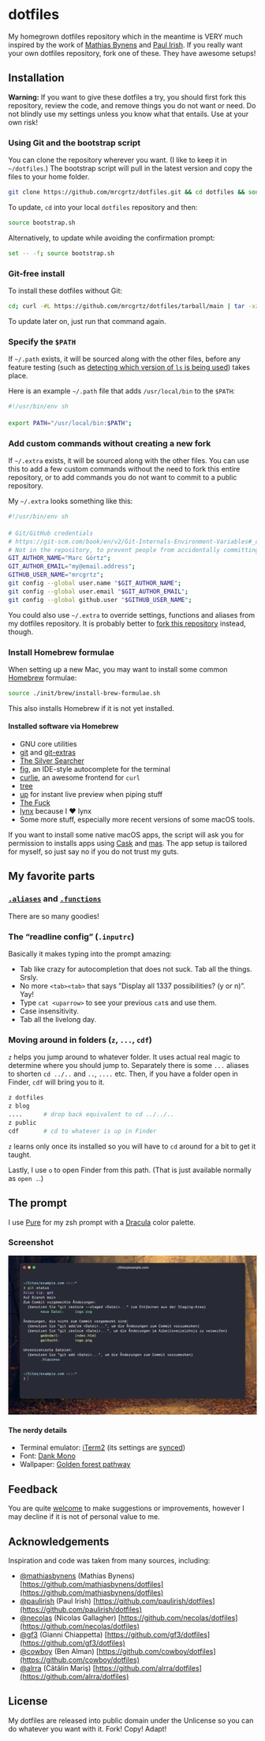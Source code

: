 # dotfiles

My homegrown dotfiles repository which in the meantime is VERY much inspired by the work of [Mathias Bynens](https://mths.be/dotfiles) and [Paul Irish](https://github.com/paulirish/dotfiles). If you really want your own dotfiles repository, fork one of these. They have awesome setups!

## Installation

**Warning:** If you want to give these dotfiles a try, you should first fork this repository, review the code, and remove things you do not want or need. Do not blindly use my settings unless you know what that entails. Use at your own risk!

### Using Git and the bootstrap script

You can clone the repository wherever you want. (I like to keep it in `~/dotfiles`.) The bootstrap script will pull in the latest version and copy the files to your home folder.

```bash
git clone https://github.com/mrcgrtz/dotfiles.git && cd dotfiles && source bootstrap.sh
```

To update, `cd` into your local `dotfiles` repository and then:

```bash
source bootstrap.sh
```

Alternatively, to update while avoiding the confirmation prompt:

```bash
set -- -f; source bootstrap.sh
```

### Git-free install

To install these dotfiles without Git:

```bash
cd; curl -#L https://github.com/mrcgrtz/dotfiles/tarball/main | tar -xzv --strip-components 1 --exclude={README.md,LICENSE.md,init}
```

To update later on, just run that command again.

### Specify the `$PATH`

If `~/.path` exists, it will be sourced along with the other files, before any feature testing (such as [detecting which version of `ls` is being used](https://github.com/mathiasbynens/dotfiles/blob/aff769fd75225d8f2e481185a71d5e05b76002dc/.aliases#L21-26)) takes place.

Here is an example `~/.path` file that adds `/usr/local/bin` to the `$PATH`:

```bash
#!/usr/bin/env sh

export PATH="/usr/local/bin:$PATH";
```

### Add custom commands without creating a new fork

If `~/.extra` exists, it will be sourced along with the other files. You can use this to add a few custom commands without the need to fork this entire repository, or to add commands you do not want to commit to a public repository.

My `~/.extra` looks something like this:

```bash
#!/usr/bin/env sh

# Git/GitHub credentials
# https://git-scm.com/book/en/v2/Git-Internals-Environment-Variables#_committing
# Not in the repository, to prevent people from accidentally committing under my name.
GIT_AUTHOR_NAME="Marc Görtz";
GIT_AUTHOR_EMAIL="my@email.address";
GITHUB_USER_NAME="mrcgrtz";
git config --global user.name "$GIT_AUTHOR_NAME";
git config --global user.email "$GIT_AUTHOR_EMAIL";
git config --global github.user "$GITHUB_USER_NAME";
```

You could also use `~/.extra` to override settings, functions and aliases from my dotfiles repository. It is probably better to [fork this repository](https://github.com/mrcgrtz/dotfiles/fork) instead, though.

### Install Homebrew formulae

When setting up a new Mac, you may want to install some common [Homebrew](https://brew.sh/) formulae:

```bash
source ./init/brew/install-brew-formulae.sh
```

This also installs Homebrew if it is not yet installed.

#### Installed software via Homebrew

* GNU core utilities
* [git](https://git-scm.com/) and [git-extras](https://github.com/tj/git-extras/blob/master/Commands.md)
* [The Silver Searcher](https://geoff.greer.fm/ag/)
* [fig](https://fig.io/), an IDE-style autocomplete for the terminal
* [curlie](https://curlie.io/), an awesome frontend for `curl`
* [tree](http://mama.indstate.edu/users/ice/tree/)
* [up](https://github.com/akavel/up) for instant live preview when piping stuff
* [The Fuck](https://github.com/nvbn/thefuck)
* [lynx](http://lynx.invisible-island.net/) because I ♥ lynx
* Some more stuff, especially more recent versions of some macOS tools.

If you want to install some native macOS apps, the script will ask you
for permission to installs apps using
[Cask](https://github.com/Homebrew/homebrew-cask) and
[mas](https://github.com/mas-cli/mas). The app setup is tailored for
myself, so just say no if you do not trust my guts.

## My favorite parts

### [`.aliases`](https://github.com/mrcgrtz/dotfiles/blob/main/.aliases) and [`.functions`](https://github.com/mrcgrtz/dotfiles/blob/main/.functions)

There are so many goodies!

### The “readline config” (`.inputrc`)

Basically it makes typing into the prompt amazing:

* Tab like crazy for autocompletion that does not suck. Tab all the things. Srsly.
* No more `<tab><tab>` that says ”Display all 1337 possibilities? (y or n)”. Yay!
* Type `cat <uparrow>` to see your previous `cat`s and use them.
* Case insensitivity.
* Tab all the livelong day.

### Moving around in folders (`z`, `...`, `cdf`)

`z` helps you jump around to whatever folder. It uses actual real magic to determine where you should jump to. Separately there is some `...` aliases to shorten `cd ../..` and `..`, `....` etc. Then, if you have a folder open in Finder, `cdf` will bring you to it.

```sh
z dotfiles
z blog
....      # drop back equivalent to cd ../../..
z public
cdf       # cd to whatever is up in Finder
```

`z` learns only once its installed so you will have to `cd` around for a bit to get it taught.

Lastly, I use `o` to open Finder from this path. (That is just available normally as `open .`.)

## The prompt

I use [Pure](https://github.com/sindresorhus/pure) for my zsh prompt with a [Dracula](https://draculatheme.com/) color palette.

### Screenshot

![Screenshot of my prompt](https://raw.githubusercontent.com/mrcgrtz/dotfiles/main/init/terminal/screenshot.png "Colorful prompt.")

#### The nerdy details

* Terminal emulator: [iTerm2](https://iterm2.com/) (its settings are [synced](https://github.com/mrcgrtz/dotfiles/blob/main/init/terminal/com.googlecode.iterm2.plist))
* Font: [Dank Mono](https://dank.sh/)
* Wallpaper: [Golden forest pathway](https://unsplash.com/photos/hvrpOmuMrAI)

## Feedback

You are quite [welcome](https://github.com/mrcgrtz/dotfiles/issues) to make suggestions or improvements, however I may decline if it is not of personal value to me.

## Acknowledgements

Inspiration and code was taken from many sources, including:

* [@mathiasbynens](https://github.com/mathiasbynens) (Mathias Bynens)
  [https://github.com/mathiasbynens/dotfiles](https://github.com/mathiasbynens/dotfiles)
* [@paulirish](https://github.com/paulirish) (Paul Irish)
  [https://github.com/paulirish/dotfiles](https://github.com/paulirish/dotfiles)
* [@necolas](https://github.com/necolas) (Nicolas Gallagher)
  [https://github.com/necolas/dotfiles](https://github.com/necolas/dotfiles)
* [@gf3](https://github.com/gf3) (Gianni Chiappetta)
  [https://github.com/gf3/dotfiles](https://github.com/gf3/dotfiles)
* [@cowboy](https://github.com/cowboy) (Ben Alman)
  [https://github.com/cowboy/dotfiles](https://github.com/cowboy/dotfiles)
* [@alrra](https://github.com/alrra) (Cãtãlin Mariş)
  [https://github.com/alrra/dotfiles](https://github.com/alrra/dotfiles)

## License

My dotfiles are released into public domain under the Unlicense so you can do whatever you want with it. Fork! Copy! Adapt!
